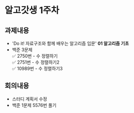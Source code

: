 # 알고갓생 1주차
## 과제내용
* 'Do it! 자료구조와 함께 배우는 알고리즘 입문' __01 알고리즘 기초__  
* 백준 3문제  
    ✅ 2750번 - 수 정렬하기  
    ✅ 2751번 - 수 정렬하기2  
    ✅ 10989번 - 수 정렬하기3     

## 회의내용
* 스터디 계획서 수정
* 백준 1문제 5576번 풀기
